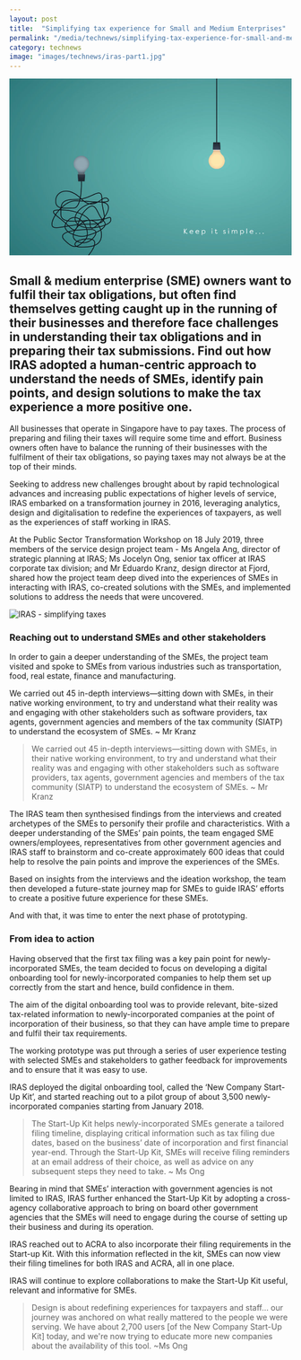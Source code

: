 ```yaml
---
layout: post
title:  "Simplifying tax experience for Small and Medium Enterprises"
permalink: "/media/technews/simplifying-tax-experience-for-small-and-medium-enterprises"
category: technews
image: "images/technews/iras-part1.jpg"
---
```


![IRAS -  simplifying taxes](/images/technews/iras-part1.jpg)

Small & medium enterprise (SME) owners want to fulfil their tax obligations, but often find themselves getting caught up in the running of their businesses and therefore face challenges in understanding their tax obligations and in preparing their tax submissions. Find out how IRAS adopted a human-centric approach to understand the needs of SMEs, identify pain points, and design solutions to make the tax experience a more positive one. 
---
 
All businesses that operate in Singapore have to pay taxes. The process of preparing and filing their taxes will require some time and effort. Business owners often have to balance the running of their businesses with the fulfilment of their tax obligations, so paying taxes may not always be at the top of their minds.  

Seeking to address new challenges brought about by rapid technological advances and increasing public expectations of higher levels of service, IRAS embarked on a transformation journey in 2016, leveraging analytics, design and digitalisation to redefine the experiences of taxpayers, as well as the experiences of staff working in IRAS.  

At the Public Sector Transformation Workshop on 18 July 2019, three members of the service design project team -  Ms Angela Ang, director of strategic planning at IRAS; Ms Jocelyn Ong, senior tax officer at IRAS corporate tax division; and Mr Eduardo Kranz, design director at Fjord, shared how the project team deep dived into the experiences of SMEs in interacting with IRAS, co-created solutions with the SMEs, and implemented solutions to address the needs that were uncovered.

![IRAS -  simplifying taxes](/images/technews/iras-part2.jpg)

### **Reaching out to understand SMEs and other stakeholders**

In order to gain a deeper understanding of the SMEs, the project team visited and spoke to SMEs from various industries such as transportation, food, real estate, finance and manufacturing.

We carried out 45 in-depth interviews—sitting down with SMEs, in their native working environment, to try and understand what their reality was and engaging with other stakeholders such as software providers, tax agents, government agencies and members of the tax community (SIATP) to understand the ecosystem of SMEs. ~ Mr Kranz

>We carried out 45 in-depth interviews—sitting down with SMEs, in their native working environment, to try and understand what their reality was and engaging with other stakeholders such as software providers, tax agents, government agencies and members of the tax community (SIATP) to understand the ecosystem of SMEs. ~ Mr Kranz

The IRAS team then synthesised findings from the interviews and created archetypes of the SMEs to personify their profile and characteristics. With a deeper understanding of the SMEs’ pain points, the team engaged SME owners/employees, representatives from other government agencies and IRAS staff to brainstorm and co-create approximately 600 ideas that could help to resolve the pain points and improve the experiences of the SMEs. 

Based on insights from the interviews and the ideation workshop, the team then developed a future-state journey map for SMEs to guide IRAS’ efforts to create a positive future experience for these SMEs.

And with that, it was time to enter the next phase of prototyping.

### **From idea to action**

Having observed that the first tax filing was a key pain point for newly-incorporated SMEs, the team decided to focus on developing a digital onboarding tool for newly-incorporated companies to help them set up correctly from the start and hence, build confidence in them. 

The aim of the digital onboarding tool was to provide relevant, bite-sized tax-related information to newly-incorporated companies at the point of incorporation of their business, so that they can have ample time to prepare and fulfil their tax requirements.

The working prototype was put through a series of user experience testing with selected SMEs and stakeholders to gather feedback for improvements and to ensure that it was easy to use.

IRAS deployed the digital onboarding tool, called the ‘New Company Start-Up Kit’, and started reaching out to a pilot group of about 3,500 newly-incorporated companies starting from January 2018.

>The Start-Up Kit helps newly-incorporated SMEs generate a tailored filing timeline, displaying critical information such as tax filing due dates, based on the business’ date of incorporation and first financial year-end. Through the Start-Up Kit, SMEs will receive filing reminders at an email address of their choice, as well as advice on any subsequent steps they need to take. ~ Ms Ong  

Bearing in mind that SMEs’ interaction with government agencies is not limited to IRAS, IRAS further enhanced the Start-Up Kit by adopting a cross-agency collaborative approach to bring on board other government agencies that the SMEs will need to engage during the course of setting up their business and during its operation.
 
IRAS reached out to ACRA to also incorporate their filing requirements in the Start-up Kit. With this information reflected in the kit, SMEs can now view their filing timelines for both IRAS and ACRA, all in one place. 

IRAS will continue to explore collaborations to make the Start-Up Kit useful, relevant and informative for SMEs. 

>Design is about redefining experiences for taxpayers and staff… our journey was anchored on what really mattered to the people we were serving. We have about 2,700 users [of the New Company Start-Up Kit] today, and we're now trying to educate more new companies about the availability of this tool. ~Ms Ong 
